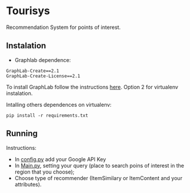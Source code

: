 # Tourisys

Recommendation System for points of interest.

## Instalation

- Graphlab dependence:

```
GraphLab-Create==2.1
GraphLab-Create-License==2.1
```

To install GraphLab follow the instructions [here](https://turi.com/download/install-graphlab-create-command-line.html). Option 2 for virtualenv instalation.

Intalling others dependences on virtualenv:

```
pip install -r requirements.txt
```

## Running

Instructions:

- In [config.py](config.py) add your Google API Key
- In [Main.py](Main.py), setting your query (place to search poins of interest in the region that you choose);
- Choose type of recommender (ItemSimilary or ItemContent and your attributes).
